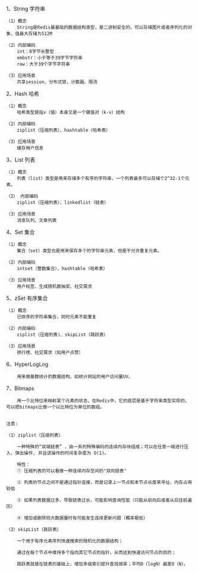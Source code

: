 
1、String 字符串

	（1）概念
		String是Redis最基础的数据结构类型，是二进制安全的，可以存储图片或者序列化的对象，值最大存储为512M

	（2）内部编码
		int：8字节长整型
		embstr：小于等于39字节字符串
		raw：大于39个字节字符串

	（3）应用场景
		共享session、分布式锁，计数器、限流

2、Hash 哈希
	
	（1）概念
		哈希类型是指v（值）本身又是一个键值对（k-v）结构

	（2）内部编码
		ziplist（压缩列表）、hashtable（哈希表）

	（3）应用场景
		缓存用户信息

3、List 列表

	（1）概念
		列表（list）类型是用来存储多个有序的字符串，一个列表最多可以存储个2^32-1个元素。
	
	（2） 内部编码	
		ziplist（压缩列表）、linkedlist（链表）

	（3）应用场景
		消息队列、文章列表

4、Set 集合

	（1）概念
		集合（set）类型也是用来保存多个的字符串元素，但是不允许重复元素。
		
	（2）内部编码
		intset（整数集合）、hashtable（哈希表）

	（3）应用场景
		用户标签、生成随机数抽奖、社交需求


5、zSet 有序集合

	（1）概念
		已排序的字符串集合，同时元素不能重复
	
	（2）内部编码
		ziplist（压缩列表)、skipList（跳跃表）

	（3）应用场景
		排行榜、社交需求（如用户点赞）

6、HyperLogLog
		
		用来做基数统计的数据结构，如统计网站的用户访问量UV。
		
7、Bitmaps
		
		用一个比特位来映射某个元素的状态，在Redis中，它的底层是基于字符串类型实现的，可以把bitmaps比做一个以比特位为单位的数组。


	注意:
		
	（1）ziplist（压缩列表）
	
		一种特殊的“双端链表” ，由一系列特殊编码的连续内存块组成；可以在任意一端进行压入、弹出操作, 并且该操作的时间复杂度为 O(1)。
		
		特性：
		① 压缩列表的可以看做一种连续内存空间的"双向链表"
		
		② 列表的节点之间不是通过指针连接，而是记录上一节点和本节点长度来寻址，内存占用较低
		
		③ 如果列表数据过多，导致链表过长，可能影响查询性能（只能从前向后或者从后往前遍历）
		
		④ 增加或删除较大数据量时有可能发生连续更新问题（概率极低）
		
	（2）skipList（跳跃表）
	
		一个用于有序元素序列快速搜索的随机化的数据结构；
		
		通过在每个节点中维持多个指向其它节点的指针，从而达到快速访问节点的目的；

		跳跃表就是在链表的基础上，增加多级索引提升查找效率；平均O（logN）最差O（N）。